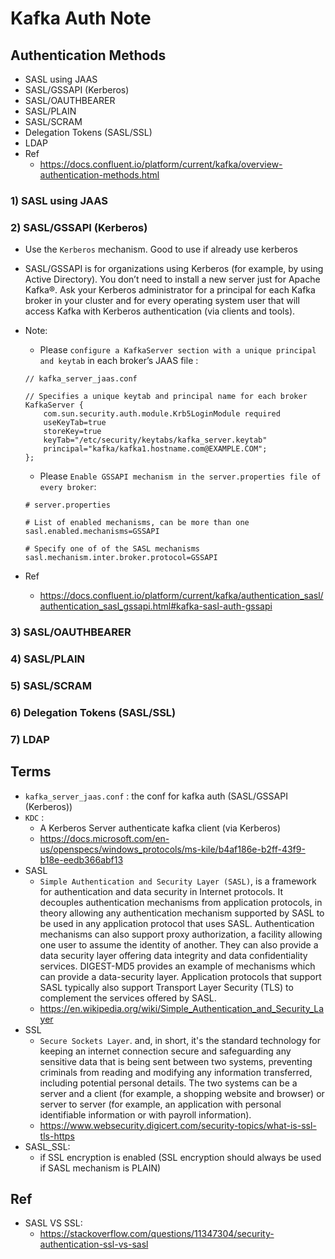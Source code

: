 # Kafka Auth Note

## Authentication Methods
- SASL using JAAS
- SASL/GSSAPI (Kerberos)
- SASL/OAUTHBEARER
- SASL/PLAIN
- SASL/SCRAM
- Delegation Tokens (SASL/SSL)
- LDAP
- Ref
    - https://docs.confluent.io/platform/current/kafka/overview-authentication-methods.html

### 1) SASL using JAAS

### 2) SASL/GSSAPI (Kerberos)
- Use the `Kerberos` mechanism. Good to use if already use kerberos
- SASL/GSSAPI is for organizations using Kerberos (for example, by using Active Directory). You don’t need to install a new server just for Apache Kafka®. Ask your Kerberos administrator for a principal for each Kafka broker in your cluster and for every operating system user that will access Kafka with Kerberos authentication (via clients and tools).
- Note:
    - Please `configure a KafkaServer section with a unique principal and keytab` in each broker’s JAAS file :
    ```
    // kafka_server_jaas.conf

    // Specifies a unique keytab and principal name for each broker
    KafkaServer {
        com.sun.security.auth.module.Krb5LoginModule required
        useKeyTab=true
        storeKey=true
        keyTab="/etc/security/keytabs/kafka_server.keytab"
        principal="kafka/kafka1.hostname.com@EXAMPLE.COM";
    };
    
    ```
    - Please `Enable GSSAPI mechanism in the server.properties file of every broker`:
    ```
    # server.properties

    # List of enabled mechanisms, can be more than one
    sasl.enabled.mechanisms=GSSAPI

    # Specify one of of the SASL mechanisms
    sasl.mechanism.inter.broker.protocol=GSSAPI
    
    ```

- Ref
    - https://docs.confluent.io/platform/current/kafka/authentication_sasl/authentication_sasl_gssapi.html#kafka-sasl-auth-gssapi


### 3) SASL/OAUTHBEARER
### 4) SASL/PLAIN
### 5) SASL/SCRAM
### 6) Delegation Tokens (SASL/SSL)
### 7) LDAP

## Terms
- `kafka_server_jaas.conf` : 
    the conf for kafka auth (SASL/GSSAPI (Kerberos))
- `KDC` : 
    - A Kerberos Server authenticate kafka client (via Kerberos)
    - https://docs.microsoft.com/en-us/openspecs/windows_protocols/ms-kile/b4af186e-b2ff-43f9-b18e-eedb366abf13
- SASL
    - `Simple Authentication and Security Layer (SASL)`, is a framework for authentication and data security in Internet protocols. It decouples authentication mechanisms from application protocols, in theory allowing any authentication mechanism supported by SASL to be used in any application protocol that uses SASL. Authentication mechanisms can also support proxy authorization, a facility allowing one user to assume the identity of another. They can also provide a data security layer offering data integrity and data confidentiality services. DIGEST-MD5 provides an example of mechanisms which can provide a data-security layer. Application protocols that support SASL typically also support Transport Layer Security (TLS) to complement the services offered by SASL.
    - https://en.wikipedia.org/wiki/Simple_Authentication_and_Security_Layer
- SSL
    - `Secure Sockets Layer`. and, in short, it's the standard technology for keeping an internet connection secure and safeguarding any sensitive data that is being sent between two systems, preventing criminals from reading and modifying any information transferred, including potential personal details. The two systems can be a server and a client (for example, a shopping website and browser) or server to server (for example, an application with personal identifiable information or with payroll information).
    - https://www.websecurity.digicert.com/security-topics/what-is-ssl-tls-https
- SASL_SSL: 
    - if SSL encryption is enabled (SSL encryption should always be used if SASL mechanism is PLAIN)

## Ref
- SASL VS SSL: 
    - https://stackoverflow.com/questions/11347304/security-authentication-ssl-vs-sasl